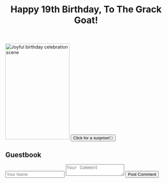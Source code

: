 <div class="container mx-auto px-4">
  <header class="text-center py-10">
    <h1 class="text-4xl font-bold text-gray-800">Happy 19th Birthday, To The Grack Goat!</h1>
  </header>
  <div class="grid grid-cols-1 md:grid-cols-2 lg:grid-cols-3 gap-4">
    <div class="col-span-1 lg:col-span-3 text-center">
      <img src="https://picsum.photos/200/300" alt="Joyful birthday celebration scene" class="inline-block rounded-full shadow-lg" width="200" height="300">
      <button class="bg-pink-500 hover:bg-pink-400 text-white font-bold py-2 px-4 rounded-full mt-4 focus:outline-none focus:shadow-outline transform hover:scale-110 motion-reduce:transform-none transition ease-in-out duration-300">
        <span class="hidden">Click for a surprise!</span>🎂
      </button>
    </div>
    <nav class="lg:col-span-3 mb-10">
      <!-- Dropdown menu here -->
    </nav>
    <section id="comments" class="col-span-1 lg:col-span-3">
      <h2 class="text-2xl font-semibold text-gray-800 mb-5">Guestbook</h2>
      <form id="comments-form" class="mb-6">
        <input type="text" name="name" placeholder="Your Name" class="border border-gray-300 p-2 rounded-md mr-2 mb-2 w-full md:w-auto" required>
        <textarea name="comment" placeholder="Your Comment" class="border border-gray-300 p-2 rounded-md w-full mb-2" required></textarea>
        <button type="submit" class="bg-blue-500 hover:bg-blue-700 text-white font-bold py-2 px-4 rounded w-full md:w-auto mb-2">
          Post Comment
        </button>
      </form>
      <div id="comments-list" class="space-y-4">
        <!-- Comments will be displayed here -->
      </div>
    </section>
    <!-- Additional sections for Pictures and Writings here -->
  </div>
</div>
<script>
  document.querySelector('button').addEventListener('click', function() {
    alert('Happy Birthday Grace!');
  });

  document.getElementById('comments-form').addEventListener('submit', function(event) {
    event.preventDefault();
    var name = event.target.elements.name.value;
    var comment = event.target.elements.comment.value;
    var commentsList = document.getElementById('comments-list');
    var newComment = document.createElement('div');
    newComment.classList.add('bg-gray-100', 'p-4', 'rounded');
    newComment.innerHTML = '<p class="font-semibold">' + name + '</p><p>' + comment + '</p>';
    commentsList.appendChild(newComment);
    event.target.reset();
  });
</script>
